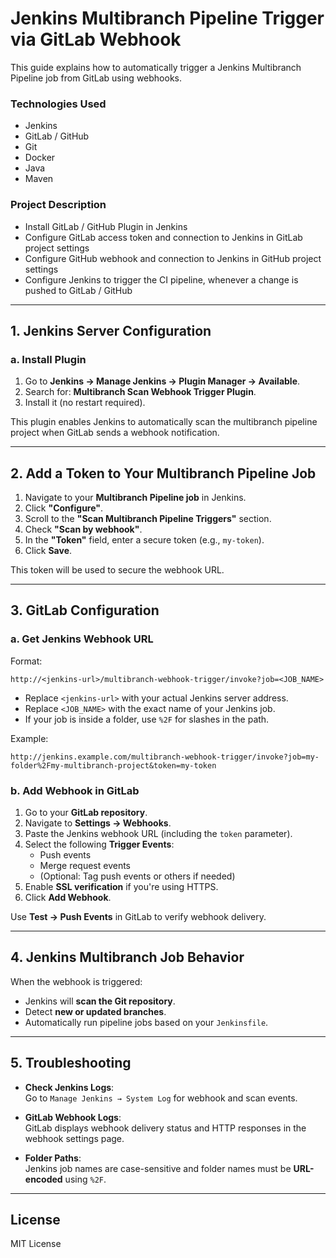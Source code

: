 # Jenkins Multibranch Pipeline Trigger via GitLab Webhook

This guide explains how to automatically trigger a Jenkins Multibranch Pipeline job from GitLab using webhooks.

### Technologies Used
- Jenkins
- GitLab / GitHub
- Git
- Docker
- Java
- Maven

### Project Description
- Install GitLab / GitHub Plugin in Jenkins
- Configure GitLab access token and connection to Jenkins in GitLab project settings
- Configure GitHub webhook and connection to Jenkins in GitHub project settings
- Configure Jenkins to trigger the CI pipeline, whenever a change is pushed to GitLab / GitHub

---

## 1. Jenkins Server Configuration

### a. Install Plugin

1. Go to **Jenkins → Manage Jenkins → Plugin Manager → Available**.
2. Search for: **Multibranch Scan Webhook Trigger Plugin**.
3. Install it (no restart required).

This plugin enables Jenkins to automatically scan the multibranch pipeline project when GitLab sends a webhook notification.

---

## 2. Add a Token to Your Multibranch Pipeline Job

1. Navigate to your **Multibranch Pipeline job** in Jenkins.
2. Click **"Configure"**.
3. Scroll to the **"Scan Multibranch Pipeline Triggers"** section.
4. Check **"Scan by webhook"**.
5. In the **"Token"** field, enter a secure token (e.g., `my-token`).
6. Click **Save**.

This token will be used to secure the webhook URL.

---

## 3. GitLab Configuration

### a. Get Jenkins Webhook URL

Format:

```
http://<jenkins-url>/multibranch-webhook-trigger/invoke?job=<JOB_NAME>
```

- Replace `<jenkins-url>` with your actual Jenkins server address.
- Replace `<JOB_NAME>` with the exact name of your Jenkins job.
- If your job is inside a folder, use `%2F` for slashes in the path.

Example:

```
http://jenkins.example.com/multibranch-webhook-trigger/invoke?job=my-folder%2Fmy-multibranch-project&token=my-token
```

### b. Add Webhook in GitLab

1. Go to your **GitLab repository**.
2. Navigate to **Settings → Webhooks**.
3. Paste the Jenkins webhook URL (including the `token` parameter).
4. Select the following **Trigger Events**:
   - Push events
   - Merge request events
   - (Optional: Tag push events or others if needed)
5. Enable **SSL verification** if you're using HTTPS.
6. Click **Add Webhook**.

Use **Test → Push Events** in GitLab to verify webhook delivery.

---

## 4. Jenkins Multibranch Job Behavior

When the webhook is triggered:

- Jenkins will **scan the Git repository**.
- Detect **new or updated branches**.
- Automatically run pipeline jobs based on your `Jenkinsfile`.

---

## 5. Troubleshooting

- **Check Jenkins Logs**:  
  Go to `Manage Jenkins → System Log` for webhook and scan events.

- **GitLab Webhook Logs**:  
  GitLab displays webhook delivery status and HTTP responses in the webhook settings page.

- **Folder Paths**:  
  Jenkins job names are case-sensitive and folder names must be **URL-encoded** using `%2F`.

---

## License

MIT License
